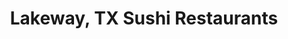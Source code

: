 ---
layout: city
title: Lakeway, TX Sushi Restaurants
permalink: /texas/lakeway/
stateAbbr: TX
stateName: Texas
cityName: Lakeway
---